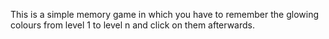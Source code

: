 This is a simple memory game in which you have to remember the glowing colours from level 1 to level n and click on them afterwards.
